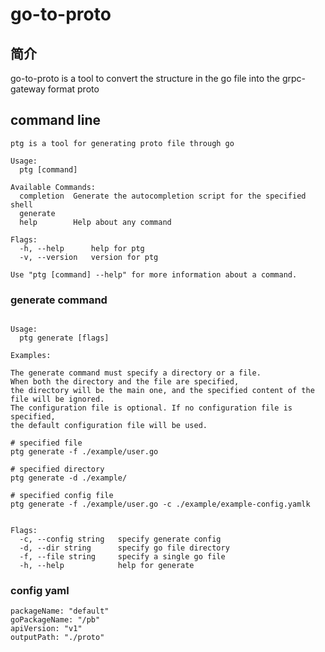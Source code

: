 # go-to-proto

## 简介

go-to-proto is a tool to convert the structure in the go file into the grpc-gateway format proto


## command line 
```shell
ptg is a tool for generating proto file through go

Usage:
  ptg [command]

Available Commands:
  completion  Generate the autocompletion script for the specified shell
  generate    
  help        Help about any command

Flags:
  -h, --help      help for ptg
  -v, --version   version for ptg

Use "ptg [command] --help" for more information about a command.
```


### generate command
```shell

Usage:
  ptg generate [flags]

Examples:

The generate command must specify a directory or a file.
When both the directory and the file are specified, 
the directory will be the main one, and the specified content of the file will be ignored. 
The configuration file is optional. If no configuration file is specified, 
the default configuration file will be used.

# specified file
ptg generate -f ./example/user.go

# specified directory
ptg generate -d ./example/

# specified config file
ptg generate -f ./example/user.go -c ./example/example-config.yamlk


Flags:
  -c, --config string   specify generate config
  -d, --dir string      specify go file directory
  -f, --file string     specify a single go file
  -h, --help            help for generate

```
### config yaml
```shell
packageName: "default"
goPackageName: "/pb"
apiVersion: "v1"
outputPath: "./proto"
```

